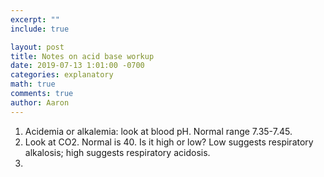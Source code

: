 ```yaml
---
excerpt: ""
include: true

layout: post
title: Notes on acid base workup 
date: 2019-07-13 1:01:00 -0700
categories: explanatory
math: true
comments: true
author: Aaron
---
```


1) Acidemia or alkalemia: look at blood pH. Normal range 7.35-7.45.
2) Look at CO2. Normal is 40. Is it high or low? Low suggests respiratory alkalosis; high suggests respiratory acidosis.
3) 
